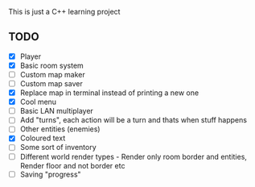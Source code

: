 This is just a C++ learning project

## TODO
- [x] Player
- [x] Basic room system
- [ ] Custom map maker
- [ ] Custom map saver
- [x] Replace map in terminal instead of printing a new one
- [x] Cool menu
- [ ] Basic LAN multiplayer
- [ ] Add "turns", each action will be a turn and thats when stuff happens
- [ ] Other entities (enemies)
- [x] Coloured text
- [ ] Some sort of inventory
- [ ] Different world render types - Render only room border and entities, Render floor and not border etc
- [ ] Saving "progress"